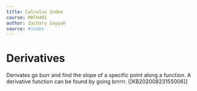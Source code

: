 ```yaml
---
title: Calculus Index
course: MATH401
author: Zachary Sayyah
source: #index
---
```


# Derivatives
Derivates go burr and find the slope of a specific point along a function. A derivative function can be found by going brrrrr.
[[KB20200823155006]]
